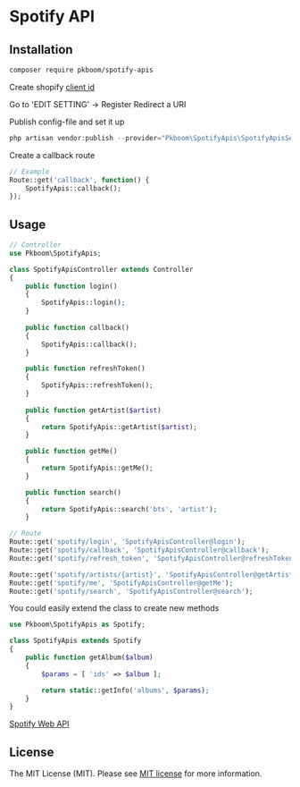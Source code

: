 # Spotify API

## Installation
```bash
composer require pkboom/spotify-apis
```

Create shopify [client id](https://developer.spotify.com/dashboard/)

Go to 'EDIT SETTING' -> Register Redirect a URI

Publish config-file and set it up
``` php
php artisan vendor:publish --provider="Pkboom\SpotifyApis\SpotifyApisServiceProvider"
```
Create a callback route
```php
// Example
Route::get('callback', function() {
    SpotifyApis::callback();
});
```

## Usage
```php
// Controller
use Pkboom\SpotifyApis;

class SpotifyApisController extends Controller
{
    public function login()
    {
        SpotifyApis::login();
    }
    
    public function callback()
    {
        SpotifyApis::callback();
    }

    public function refreshToken()
    {
        SpotifyApis::refreshToken();
    }
    
    public function getArtist($artist)
    {
        return SpotifyApis::getArtist($artist);
    }

    public function getMe()
    {
        return SpotifyApis::getMe();
    }

    public function search()
    {
        return SpotifyApis::search('bts', 'artist');
    }

// Route
Route::get('spotify/login', 'SpotifyApisController@login');
Route::get('spotify/callback', 'SpotifyApisController@callback');
Route::get('spotify/refresh_token', 'SpotifyApisController@refreshToken');

Route::get('spotify/artists/{artist}', 'SpotifyApisController@getArtist');
Route::get('spotify/me', 'SpotifyApisController@getMe');
Route::get('spotify/search', 'SpotifyApisController@search');
```

You could easily extend the class to create new methods
```php
use Pkboom\SpotifyApis as Spotify;

class SpotifyApis extends Spotify
{
    public function getAlbum($album)
    {
        $params = [ 'ids' => $album ];

        return static::getInfo('albums', $params);
    }
}
```

[Spotify Web API](https://developer.spotify.com/documentation/web-api/)
## License

The MIT License (MIT). Please see [MIT license](http://opensource.org/licenses/MIT) for more information.